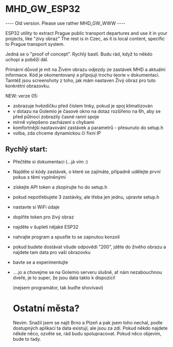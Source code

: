 # MHD_GW_ESP32

  ---- Old version. Please use rather MHD_GW_WWW ----

  

ESP32 utility to extract Prague public transport departures and use it in your projects, like "zivy obraz"
The rest is in Czec, as it is local content, specific to Prague transport system.

Jedná se o "proof of concept". Rychlý bastl.
Budu rád, když to někdo uchopí a poběží dál.

Primární důvod je mít na Živém obrazu odjezdy ze zastávek MHD a aktuální informace. Kód je okomentovaný a připojuji trochu teorie v dokumentaci. Tamtéž jsou screenshoty z toho, jak mám nastaven Živý obraz pro tuto konkrétní obrazovku.

NEW: verze 05:
- zobrazuje hvězdičku před číslem linky, pokud je spoj klimatizován
- v dotazu na Golemio je časové okno na dotaz rozšířeno na 6h, aby se před půlnocí zobrazily časné ranní spoje
- mírně vylepšeno zacházení s chybami
- komfortnější nastavování zastávek a parametrů - přesunuto do setup.h
- volba, zda chceme dynamickou či fixní IP

## Rychlý start:
- Přečtěte si dokumentaci (...já vím :)
- Najděte si kódy zastávek, o které se zajímáte, případně udělejte první pokus s těmi vyplněnými
- získejte API token a zkopírujte ho do setup.h
- pokud nepotřebujete 3 zastávky, ale třeba jen jednu, upravte setup.h
- nastavte si WiFi údaje
- doplňte token pro živý obraz
- najděte v šupleti nějaké ESP32
- nahrajte program a spusťte to se zapnutou konzolí
- pokud budete dostávat všude odpovědi "200", jděte do živého obrazu a najdete tam data pro vaši obrazovku
- bavte se a experimentujte
- ....jo a chovejme se na Golemio serveru slušně, ať nám nezabouchnou dveře, je to super, že jsou data takto k dispozici!

  (nejsem programátor, tak buďte shovívaví)

  # Ostatní města?
  Nevím. Snažil jsem se najít Brno a Plzeň a pak jsem toho nechal, podle dostupných aplikací ta data existují, ale jsou za zdí. Pokud někdo najdete někde něco, ozvěte se, rád budu spolupracovat. Pokud něco objevím, bude to tady.
  
